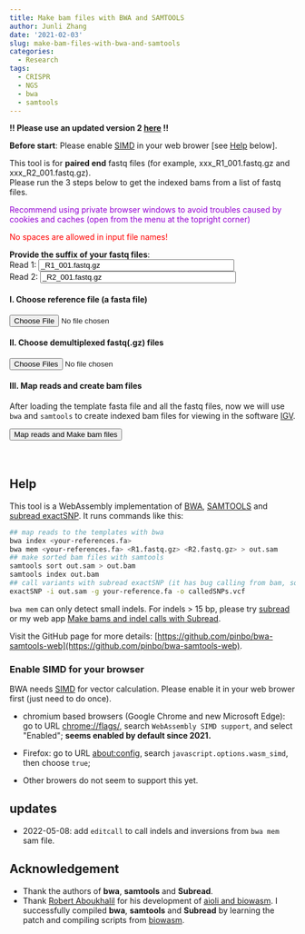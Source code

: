 ```yaml
---
title: Make bam files with BWA and SAMTOOLS
author: Junli Zhang
date: '2021-02-03'
slug: make-bam-files-with-bwa-and-samtools
categories:
  - Research
tags:
  - CRISPR
  - NGS
  - bwa
  - samtools
---
```


**!! Please use an updated version 2 [here](https://junli.netlify.app/apps/make-bam-files-with-bwa-and-samtools-test/) !!**

**Before start**: Please enable [SIMD](https://v8.dev/features/simd) in your web brower [see [Help](#enable-simd-for-your-browser) below].

This tool is for **paired end** fastq files (for example, xxx_R1_001.fastq.gz and xxx_R2_001.fastq.gz).  
Please run the 3 steps below to get the indexed bams from a list of fastq files.
<p id=recommend" style="color:darkviolet;">Recommend using private browser windows to avoid troubles caused by cookies and caches (open from the menu at the topright corner)</p>
<p id=recommend2" style="color:red;">No spaces are allowed in input file names!</p>

**Provide the suffix of your fastq files**:  
<label for="suffix1">Read 1:</label>
<input id="suffix1" value="_R1_001.fastq.gz" size="40"><br>
<label for="suffix2">Read 2:</label>
<input id="suffix2" value="_R2_001.fastq.gz" size="40"><br>

<h4>I. Choose reference file (a fasta file)</h4>
<input id="reference" type="file">

<h4>II. Choose demultiplexed fastq(.gz) files</h4>
<input id="fastq" type="file" multiple>

<p id="indexErr" style="color:red;"></p>
<p id="demoRef" style="display:none;"></p>
<p id="demoFq" style="display:none;"></p>

<h4>III. Map reads and create bam files</h4>

After loading the template fasta file and all the fastq files, now we will use `bwa` and `samtools` to create indexed bam files for viewing in the software [IGV](https://software.broadinstitute.org/software/igv/download).

<button onclick="analyzeBam()">Map reads and Make bam files</button>
<p id="bwa"  style="color:tomato;font-style: italic;"></p>
<p id="sort" style="color:tomato;font-style: italic;"></p>
<button id="download-btn" onclick="downloadBam()" style="visibility:hidden">Download indexed bam files</button>
<p id="download" style="color:tomato;font-style: italic;"></p>
<script src="/tools/aioli/latest/aioli.js"></script>
<script src="/libs/bwa-samtools-v2.js"></script>
<script src="/libs/FileSaver.min.js"></script>
<script src="/libs/jszip.min.js"></script>

## Help

This tool is a WebAssembly implementation of [BWA](http://bio-bwa.sourceforge.net/), [SAMTOOLS](http://www.htslib.org/) and [subread exactSNP](http://subread.sourceforge.net/). It runs commands like this:
```sh
## map reads to the templates with bwa
bwa index <your-references.fa>
bwa mem <your-references.fa> <R1.fastq.gz> <R2.fastq.gz> > out.sam
## make sorted bam files with samtools
samtools sort out.sam > out.bam
samtools index out.bam
## call variants with subread exactSNP (it has bug calling from bam, so we call SNPs from sam)
exactSNP -i out.sam -g your-reference.fa -o calledSNPs.vcf
```

`bwa mem` can only detect small indels. For indels > 15 bp, please try [subread](http://subread.sourceforge.net/) or my web app [Make bams and indel calls with Subread](/apps/make-bams-and-indel-calls-with-subread).

Visit the GitHub page for more details: [https://github.com/pinbo/bwa-samtools-web](https://github.com/pinbo/bwa-samtools-web).

### Enable SIMD for your browser

BWA needs [SIMD](https://v8.dev/features/simd) for vector calculation. Please enable it in your web brower first (just need to do once).

- chromium based browsers (Google Chrome and new Microsoft Edge): go to URL [chrome://flags/](chrome://flags/), search `WebAssembly SIMD support`, and select "Enabled"; **seems enabled by default since 2021.**

- Firefox: go to URL [about:config](about:config), search `javascript.options.wasm_simd`, then choose `true`;

- Other browers do not seem to support this yet.

## updates

- 2022-05-08: add `editcall` to call indels and inversions from `bwa mem` sam file.

## Acknowledgement

- Thank the authors of **bwa**, **samtools** and **Subread**.
- Thank [Robert Aboukhalil](https://github.com/robertaboukhalil) for his development of [aioli and biowasm](https://github.com/biowasm). I successfully compiled **bwa**, **samtools** and **Subread** by learning the patch and compiling scripts from [biowasm](https://github.com/biowasm/biowasm).